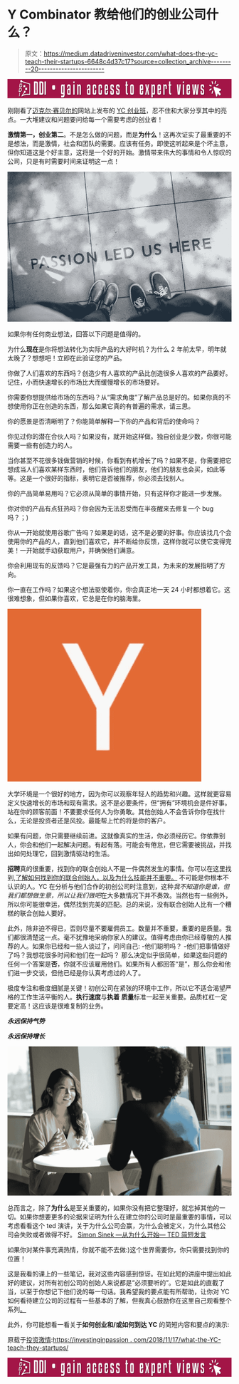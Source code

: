 # Y Combinator 教给他们的创业公司什么？

> 原文：<https://medium.datadriveninvestor.com/what-does-the-yc-teach-their-startups-6648c4d37c17?source=collection_archive---------20----------------------->

[![](img/81e79c5e7b4ae39c5570f241f4e7c9d5.png)](http://www.track.datadriveninvestor.com/IntelSplit)

刚刚看了[迈克尔·赛贝尔的](http://www.michaelseibel.com/)网站上发布的 [YC 创业班](http://www.michaelseibel.com/#yc-startup-class)，忍不住和大家分享其中的亮点。一大堆建议和问题要问给每一个需要考虑的创业者！

**激情第一，创业第二**。不是怎么做的问题，而是**为什么**！这再次证实了最重要的不是想法，而是激情，社会和团队的需要。应该有任务。即使这听起来是个坏主意，但你知道这是个好主意，这将是一个好的开始。激情带来伟大的事情和令人惊叹的公司，只是有时需要时间来证明这一点！

![](img/7640ae1f026e10f37f276cf2bba81fe7.png)

如果你有任何商业想法，回答以下问题是值得的。

为什么**现在**是你将想法转化为实际产品的大好时机？为什么 2 年前太早，明年就太晚了？想想吧！立即在此验证您的产品。

你做了人们喜欢的东西吗？创造少有人喜欢的产品比创造很多人喜欢的产品要好。记住，小而快速增长的市场比大而缓慢增长的市场要好。

你需要你想提供给市场的东西吗？从“需求角度”了解产品总是好的。如果你真的不想使用你正在创造的东西，那么如果它真的有普遍的需求，请三思。

你的愿景是否清晰明了？你能简单解释一下你的产品和背后的使命吗？

你见过你的潜在合伙人吗？如果没有，就开始这样做。独自创业是少数，你很可能需要一些有创造力的人。

当你甚至不花很多钱做营销的时候，你看到有机增长了吗？如果不是，你需要把它想成当人们喜欢某样东西时，他们告诉他们的朋友，他们的朋友也会买，如此等等。这是一个很好的指标，表明它是否被推荐，你必须去找别人。

你的产品简单易用吗？它必须从简单的事情开始，只有这样你才能进一步发展。

你对你的产品有点狂热吗？你会因为无法忍受而在半夜醒来去修复一个 bug 吗？；)

你从一开始就使用谷歌广告吗？如果是的话，这不是必要的好事。你应该找几个会使用你的产品的人，直到他们喜欢它，并不断给你反馈，这样你就可以使它变得完美！一开始就手动获取用户，并确保他们满意。

你会利用现有的反馈吗？它是最强有力的产品开发工具，为未来的发展指明了方向。

你一直在工作吗？如果这个想法驱使着你，你会真正地一天 24 小时都想着它。这很难想象，但如果你喜欢，它总是在你的脑海里。

![](img/35e00003b141eb11333a0ec7ccf65d11.png)

大学环境是一个很好的地方，因为你可以观察年轻人的趋势和兴趣。这样就更容易定义快速增长的市场和现有需求。这不是必要条件，但“拥有”环境机会是件好事。站在你的顾客前面！不要要求任何人为你勇敢。其他创始人不会告诉你你在找什么，无论是投资者还是风投。最能帮上忙的将是你的客户。

如果有问题，你只需要继续前进。这就像真实的生活，你必须经历它。你依靠别人，你会和他们一起解决问题。有起有落。可能会有倦怠，但它需要被挑战，并找出如何处理它，回到激情驱动的生活。

**招聘**真的很重要，找到你的联合创始人不是一件偶然发生的事情。你可以在这里找到[,了解如何找到你的联合创始人，以及为什么技能并不重要。](https://investinginpassion.com/2018/11/04/if-not-skills-than-what-so-how-to-find-your-cofounder/)
不可能是你根本不认识的人。YC 在分析与他们合作的初创公司时注意到，这种*我不知道你是谁，但我们都想做生意，所以让我们做吧*在大多数情况下并不奏效。当然也有一些例外，所以你可能很幸运，偶然找到完美的匹配。总的来说，没有联合创始人比有一个糟糕的联合创始人要好。

此外，除非迫不得已，否则尽量不要雇佣员工。数量并不重要，重要的是质量。我们都很清楚这一点。毫不犹豫地采纳你家人的建议。值得考虑由你已经尊敬的人推荐的人。如果你已经和一些人谈过了，问问自己:
-他们聪明吗？
-他们把事情做好了吗？我想花很多时间和他们在一起吗？
那么决定似乎很简单，如果这些问题的任何一个答案是**否**，你就不应该雇用他们。如果所有人都回答“是”，那么你会和他们进一步交谈，但他已经是你认真考虑过的人了。

极度专注和极度细腻是关键！初创公司在紧张的环境中工作，所以它不适合渴望严格的工作生活平衡的人。**执行速度**与**执着** **质量**标准一起至关重要。品质杠杠一定要定高！这应该是很难复制的业务。

***永远保持气势***

***永远保持增长***

![](img/abbcf38793abf8607568624dd46fa864.png)

总而言之，除了**为什么**是至关重要的，如果你没有把它整理好，就忘掉其他的一切。如果你想要更多的论据来证明为什么在建立你的公司时是最重要的事情，可以考虑看看这个 ted 演讲，关于为什么公司会赢，为什么会被定义，为什么其他公司会失败或者做得不好。 [Simon Sinek —从为什么开始— TED 简短发言](https://www.youtube.com/watch?v=IPYeCltXpxw)

如果你对某件事充满热情，你就不能不去做:)这个世界需要你，你只需要找到你的位置！

这是我看的课上的一些笔记，我对这些内容感到惊讶。在如此短的讲座中提出如此好的建议，对所有初创公司的创始人来说都是“必须要听的”。它是如此的直截了当，以至于你想记下他们说的每一句话。我希望我的要点能有所帮助，让你对 YC 如何看待建立公司的过程有一些基本的了解，但我真心鼓励你在这里自己观看整个系列[。](http://www.michaelseibel.com/#yc-startup-class)

此外，你可能想看一看关于**如何创业和/或如何到达 YC** 的简短内容和要点的演示:

原载于[投资激情](http://www.investinginpassion.com):[https://investinginpassion . com/2018/11/17/what-the-YC-teach-they-startups/](https://investinginpassion.com/2018/11/17/what-does-the-yc-teach-their-startups/)

[![](img/81e79c5e7b4ae39c5570f241f4e7c9d5.png)](http://www.track.datadriveninvestor.com/IntelSplit)